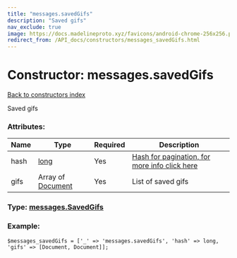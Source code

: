 ```yaml
---
title: "messages.savedGifs"
description: "Saved gifs"
nav_exclude: true
image: https://docs.madelineproto.xyz/favicons/android-chrome-256x256.png
redirect_from: /API_docs/constructors/messages_savedGifs.html
---
```

# Constructor: messages.savedGifs  
[Back to constructors index](/API_docs/constructors/index.html)



Saved gifs

### Attributes:

| Name     |    Type       | Required | Description |
|----------|---------------|----------|-------------|
|hash|[long](/API_docs/types/long.html) | Yes|[Hash for pagination, for more info click here](https://core.telegram.org/api/offsets#hash-generation)|
|gifs|Array of [Document](/API_docs/types/Document.html) | Yes|List of saved gifs|



### Type: [messages.SavedGifs](/API_docs/types/messages.SavedGifs.html)


### Example:

```
$messages_savedGifs = ['_' => 'messages.savedGifs', 'hash' => long, 'gifs' => [Document, Document]];
```  
